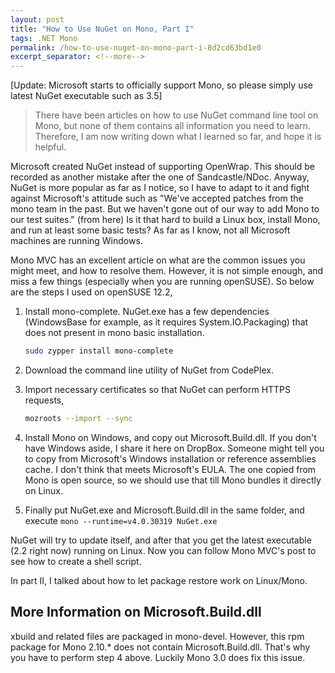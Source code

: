 ```yaml
---
layout: post
title: "How to Use NuGet on Mono, Part I"
tags: .NET Mono
permalink: /how-to-use-nuget-on-mono-part-i-8d2cd63bd1e0
excerpt_separator: <!--more-->
---
```

[Update: Microsoft starts to officially support Mono, so please simply use latest NuGet executable such as 3.5]

> There have been articles on how to use NuGet command line tool on Mono, but none of them contains all information you need to learn. Therefore, I am now writing down what I learned so far, and hope it is helpful.

Microsoft created NuGet instead of supporting OpenWrap. This should be recorded as another mistake after the one of Sandcastle/NDoc. Anyway, NuGet is more popular as far as I notice, so I have to adapt to it and fight against Microsoft's attitude such as "We've accepted patches from the mono team in the past. But we haven't gone out of our way to add Mono to our test suites." (from here) Is it that hard to build a Linux box, install Mono, and run at least some basic tests? As far as I know, not all Microsoft machines are running Windows.
<!--more-->

Mono MVC has an excellent article on what are the common issues you might meet, and how to resolve them. However, it is not simple enough, and miss a few things (especially when you are running openSUSE). So below are the steps I used on openSUSE 12.2,

1. Install mono-complete. NuGet.exe has a few dependencies (WindowsBase for example, as it requires System.IO.Packaging) that does not present in mono basic installation.

   ``` bash
   sudo zypper install mono-complete
   ```

1. Download the command line utility of NuGet from CodePlex.

1. Import necessary certificates so that NuGet can perform HTTPS requests,

   ``` bash
   mozroots --import --sync
   ```

1. Install Mono on Windows, and copy out Microsoft.Build.dll. If you don't have Windows aside, I share it here on DropBox. Someone might tell you to copy from Microsoft's Windows installation or reference assemblies cache. I don't think that meets Microsoft's EULA. The one copied from Mono is open source, so we should use that till Mono bundles it directly on Linux.
1. Finally put NuGet.exe and Microsoft.Build.dll in the same folder, and execute
`mono --runtime=v4.0.30319 NuGet.exe`

NuGet will try to update itself, and after that you get the latest executable (2.2 right now) running on Linux. Now you can follow Mono MVC's post to see how to create a shell script.

In part II, I talked about how to let package restore work on Linux/Mono.

## More Information on Microsoft.Build.dll
xbuild and related files are packaged in mono-devel. However, this rpm package for Mono 2.10.* does not contain Microsoft.Build.dll. That's why you have to perform step 4 above. Luckily Mono 3.0 does fix this issue.
